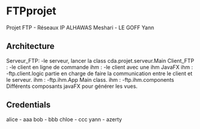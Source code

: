 # FTPprojet

Projet FTP - Réseaux IP
ALHAWAS Meshari - LE GOFF Yann


## Architecture

Serveur_FTP: -le serveur, lancer la class cda.projet.serveur.Main
Client_FTP : -le client en ligne de commande
ihm        : -le client avec une ihm JavaFX
ihm        : -ftp.client.logic partie en charge de faire la communication entre le client et le serveur.
ihm        : -ftp.ihm.App Main class.
ihm        : -ftp.ihm.components Différents composants javaFX pour générer les vues.

## Credentials

alice - aaa
bob   - bbb
chloe - ccc
yann  - azerty

